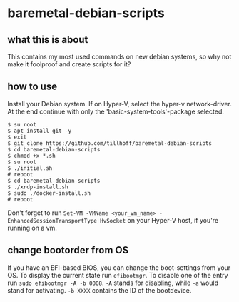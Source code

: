 # baremetal-debian-scripts

## what this is about

This contains my most used commands on new debian systems, so why not make it foolproof and create scripts for it?

## how to use

Install your Debian system.
If on Hyper-V, select the hyper-v network-driver.
At the end continue with only the 'basic-system-tools'-package selected.

```
$ su root
$ apt install git -y
$ exit
$ git clone https://github.com/tillhoff/baremetal-debian-scripts
$ cd baremetal-debian-scripts
$ chmod +x *.sh
$ su root
$ ./initial.sh
# reboot
$ cd baremetal-debian-scripts
$ ./xrdp-install.sh
$ sudo ./docker-install.sh
# reboot
```

Don't forget to run ```Set-VM -VMName <your_vm_name> -EnhancedSessionTransportType HvSocket``` on your Hyper-V host, if you're running on a vm.

## change bootorder from OS
If you have an EFI-based BIOS, you can change the boot-settings from your OS.
To display the current state run ```efibootmgr```.
To disable one of the entry run ```sudo efibootmgr -A -b 0008```.
```-A``` stands for disabling, while ```-a``` would stand for activating.
```-b XXXX``` contains the ID of the bootdevice.
